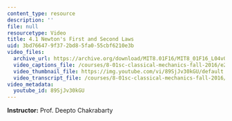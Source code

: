 ```yaml
---
content_type: resource
description: ''
file: null
resourcetype: Video
title: 4.1 Newton's First and Second Laws
uid: 3bd76647-9f37-2bd8-5fa0-55cbf6210e3b
video_files:
  archive_url: https://archive.org/download/MIT8.01F16/MIT8_01F16_L04v01_360p.mp4
  video_captions_file: /courses/8-01sc-classical-mechanics-fall-2016/e229d3465ff15609a25386a64845f9ce_89SjJv30kGU.vtt
  video_thumbnail_file: https://img.youtube.com/vi/89SjJv30kGU/default.jpg
  video_transcript_file: /courses/8-01sc-classical-mechanics-fall-2016/ad3f6672b842949ae14850b35e67ec1c_89SjJv30kGU.pdf
video_metadata:
  youtube_id: 89SjJv30kGU
---
```


**Instructor:** Prof. Deepto Chakrabarty